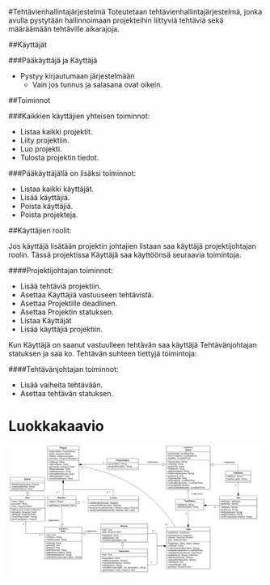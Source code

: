 #Tehtävienhallintajärjestelmä
Toteutetaan tehtävienhallintajärjestelmä, jonka avulla pystytään hallinnoimaan projekteihin liittyviä tehtäviä sekä määräämään tehtäville aikarajoja.

##Käyttäjät

###Pääkäyttäjä ja Käyttäjä

* Pystyy kirjautumaan järjestelmään
  * Vain jos tunnus ja salasana ovat oikein.

##Toiminnot

###Kaikkien käyttäjien yhteisen toiminnot:

* Listaa kaikki projektit.
* Liity projektiin.
* Luo projekti.
* Tulosta projektin tiedot.

###Pääkäyttäjällä on lisäksi toiminnot:

* Listaa kaikki käyttäjät.
* Lisää käyttäjiä.
* Poista käyttäjiä.
* Poista projekteja.

##Käyttäjien roolit:

Jos käyttäjä lisätään projektin johtajien listaan saa käyttäjä projektijohtajan roolin. Tässä projektissa Käyttäjä saa käyttöönsä seuraavia toimintoja.

####Projektijohtajan toiminnot:
* Lisää tehtäviä projektiin.
* Asettaa Käyttäjiä vastuuseen tehtävistä.
* Asettaa Projektille deadlinen.
* Asettaa Projektin statuksen.
* Listaa Käyttäjät
* Lisää käyttäjiä projektiin.

Kun Käyttäjä on saanut vastuulleen tehtävän saa käyttäjä Tehtävänjohtajan statuksen ja saa ko. Tehtävän suhteen tiettyjä toimintoja:

####Tehtävänjohtajan toiminnot:
* Lisää vaiheita tehtävään.
* Asettaa tehtävän statuksen.

# Luokkakaavio

![Luokkakaavio](dokumentaatio/luokkakaavio.png)
